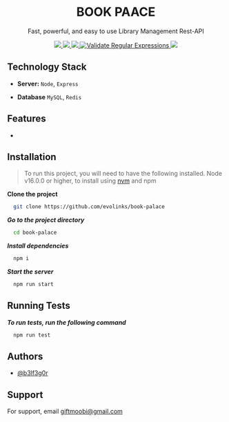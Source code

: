 <div align="center">
  <h1>BOOK PAACE</h1>
  <p>Fast, powerful, and easy to use Library Management Rest-API</p>
</div>
<p align="center">
 <a href="https://dl.circleci.com/status-badge/redirect/gh/evolinks/book-palace/tree/main">
    <img src="https://dl.circleci.com/status-badge/img/gh/evolinks/book-palace/tree/main.svg?style=svg" />
  </a>
  <a href="https://github.com/evolinks/book-palace/actions/workflows/snyk.yml">
    <img src="https://github.com/evolinks/book-palace/actions/workflows/snyk.yml/badge.svg" />
  </a>
  <a href="https://github.com/evolinks/book-palace/actions/workflows/codeql.yml">
    <img src="https://github.com/evolinks/book-palace/actions/workflows/codeql.yml/badge.svg?branch=main" />
  </a>
  <a href="https://github.com/evolinks/book-palace/actions/workflows/regular-expressions.yml">
    <img src="https://github.com/evolinks/book-palace/actions/workflows/regular-expressions.yml/badge.svg" alt="Validate Regular Expressions"/>
  </a>
  <a href>
    <img src="https://img.shields.io/github/repo-size/evolinks/book-palace"/>
  </a>
  <br>
</p>

## Technology Stack

- **Server:** `Node`, `Express`

- **Database** `MySQL`, `Redis`

## Features

>

- 
## Installation

> To run this project, you will need to have the following installed. Node v16.0.0 or higher, to install using [nvm](https://github.com/nvm-sh/nvm) and npm

**Clone the project**

```bash
  git clone https://github.com/evolinks/book-palace
```

**_Go to the project directory_**

```bash
  cd book-palace
```

**_Install dependencies_**

```bash
  npm i
```

**_Start the server_**

```bash
  npm run start
```

## Running Tests

**_To run tests, run the following command_**

```bash
  npm run test
```

## Authors

- [@b3lf3g0r](https://github.com/b3lf3g0r)

## Support

For support, email giftmoobi@gmail.com
